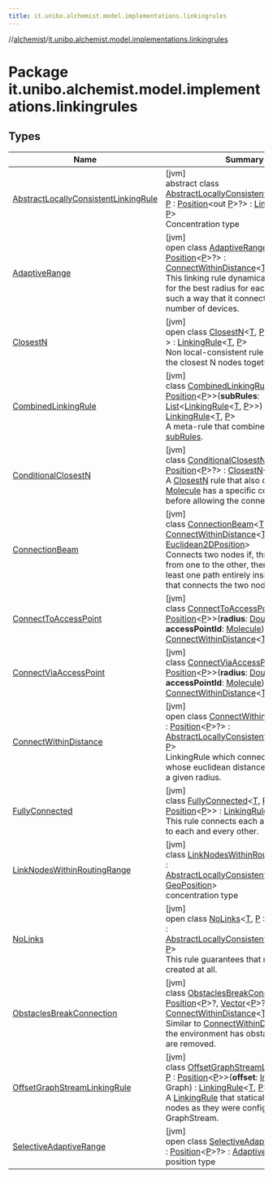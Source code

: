 ```yaml
---
title: it.unibo.alchemist.model.implementations.linkingrules
---
```

//[alchemist](../../index.html)/[it.unibo.alchemist.model.implementations.linkingrules](index.html)



# Package it.unibo.alchemist.model.implementations.linkingrules



## Types


| Name | Summary |
|---|---|
| [AbstractLocallyConsistentLinkingRule](-abstract-locally-consistent-linking-rule/index.html) | [jvm]<br>abstract class [AbstractLocallyConsistentLinkingRule](-abstract-locally-consistent-linking-rule/index.html)<[T](-abstract-locally-consistent-linking-rule/index.html), [P](-abstract-locally-consistent-linking-rule/index.html) : [Position](../it.unibo.alchemist.model.interfaces/-position/index.html)<out [P](../it.unibo.alchemist.model.implementations.layers/-step-layer/index.html)>?> : [LinkingRule](../it.unibo.alchemist.model.interfaces/-linking-rule/index.html)<[T](../it.unibo.alchemist.model.implementations.layers/-step-layer/index.html), [P](../it.unibo.alchemist.model.implementations.layers/-step-layer/index.html)> <br>Concentration type |
| [AdaptiveRange](-adaptive-range/index.html) | [jvm]<br>open class [AdaptiveRange](-adaptive-range/index.html)<[T](-adaptive-range/index.html), [P](-adaptive-range/index.html) : [Position](../it.unibo.alchemist.model.interfaces/-position/index.html)<[P](../it.unibo.alchemist.model.implementations.layers/-step-layer/index.html)>?> : [ConnectWithinDistance](-connect-within-distance/index.html)<[T](../it.unibo.alchemist.model.implementations.layers/-step-layer/index.html), [P](../it.unibo.alchemist.model.implementations.layers/-step-layer/index.html)> <br>This linking rule dynamically searches for the best radius for each device, in such a way that it connects to a certain number of devices. |
| [ClosestN](-closest-n/index.html) | [jvm]<br>open class [ClosestN](-closest-n/index.html)<[T](-closest-n/index.html), [P](-closest-n/index.html) : [Position](../it.unibo.alchemist.model.interfaces/-position/index.html)<[P](../it.unibo.alchemist.model.implementations.layers/-step-layer/index.html)>?> : [LinkingRule](../it.unibo.alchemist.model.interfaces/-linking-rule/index.html)<[T](../it.unibo.alchemist.model.implementations.layers/-step-layer/index.html), [P](../it.unibo.alchemist.model.implementations.layers/-step-layer/index.html)> <br>Non local-consistent rule that connect the closest N nodes together. |
| [CombinedLinkingRule](-combined-linking-rule/index.html) | [jvm]<br>class [CombinedLinkingRule](-combined-linking-rule/index.html)<[T](-combined-linking-rule/index.html), [P](-combined-linking-rule/index.html) : [Position](../it.unibo.alchemist.model.interfaces/-position/index.html)<[P](-combined-linking-rule/index.html)>>(**subRules**: [List](https://kotlinlang.org/api/latest/jvm/stdlib/kotlin.collections/-list/index.html)<[LinkingRule](../it.unibo.alchemist.model.interfaces/-linking-rule/index.html)<[T](-combined-linking-rule/index.html), [P](-combined-linking-rule/index.html)>>) : [LinkingRule](../it.unibo.alchemist.model.interfaces/-linking-rule/index.html)<[T](-combined-linking-rule/index.html), [P](-combined-linking-rule/index.html)> <br>A meta-rule that combines multiple [subRules](-combined-linking-rule/sub-rules.html). |
| [ConditionalClosestN](-conditional-closest-n/index.html) | [jvm]<br>class [ConditionalClosestN](-conditional-closest-n/index.html)<[T](-conditional-closest-n/index.html), [P](-conditional-closest-n/index.html) : [Position](../it.unibo.alchemist.model.interfaces/-position/index.html)<[P](../it.unibo.alchemist.model.implementations.layers/-step-layer/index.html)>?> : [ClosestN](-closest-n/index.html)<[T](../it.unibo.alchemist.model.implementations.layers/-step-layer/index.html), [P](../it.unibo.alchemist.model.implementations.layers/-step-layer/index.html)> <br>A [ClosestN](-closest-n/index.html) rule that also checks that a [Molecule](../it.unibo.alchemist.model.interfaces/-molecule/index.html) has a specific concentration before allowing the connection. |
| [ConnectionBeam](-connection-beam/index.html) | [jvm]<br>class [ConnectionBeam](-connection-beam/index.html)<[T](-connection-beam/index.html)> : [ConnectWithinDistance](-connect-within-distance/index.html)<[T](../it.unibo.alchemist.model.implementations.environments/-image-environment/index.html), [Euclidean2DPosition](../it.unibo.alchemist.model.implementations.positions/-euclidean2-d-position/index.html)> <br>Connects two nodes if, throwing a beam from one to the other, there exists at least one path entirely inside the beam that connects the two nodes. |
| [ConnectToAccessPoint](-connect-to-access-point/index.html) | [jvm]<br>class [ConnectToAccessPoint](-connect-to-access-point/index.html)<[T](-connect-to-access-point/index.html), [P](-connect-to-access-point/index.html) : [Position](../it.unibo.alchemist.model.interfaces/-position/index.html)<[P](-connect-to-access-point/index.html)>>(**radius**: [Double](https://kotlinlang.org/api/latest/jvm/stdlib/kotlin/-double/index.html), **accessPointId**: [Molecule](../it.unibo.alchemist.model.interfaces/-molecule/index.html)) : [ConnectWithinDistance](-connect-within-distance/index.html)<[T](-connect-to-access-point/index.html), [P](-connect-to-access-point/index.html)> |
| [ConnectViaAccessPoint](-connect-via-access-point/index.html) | [jvm]<br>class [ConnectViaAccessPoint](-connect-via-access-point/index.html)<[T](-connect-via-access-point/index.html), [P](-connect-via-access-point/index.html) : [Position](../it.unibo.alchemist.model.interfaces/-position/index.html)<[P](-connect-via-access-point/index.html)>>(**radius**: [Double](https://kotlinlang.org/api/latest/jvm/stdlib/kotlin/-double/index.html), **accessPointId**: [Molecule](../it.unibo.alchemist.model.interfaces/-molecule/index.html)) : [ConnectWithinDistance](-connect-within-distance/index.html)<[T](-connect-via-access-point/index.html), [P](-connect-via-access-point/index.html)> |
| [ConnectWithinDistance](-connect-within-distance/index.html) | [jvm]<br>open class [ConnectWithinDistance](-connect-within-distance/index.html)<[T](-connect-within-distance/index.html), [P](-connect-within-distance/index.html) : [Position](../it.unibo.alchemist.model.interfaces/-position/index.html)<[P](../it.unibo.alchemist.model.implementations.layers/-step-layer/index.html)>?> : [AbstractLocallyConsistentLinkingRule](-abstract-locally-consistent-linking-rule/index.html)<[T](../it.unibo.alchemist.model.implementations.layers/-step-layer/index.html), [P](../it.unibo.alchemist.model.implementations.layers/-step-layer/index.html)> <br>LinkingRule which connects nodes whose euclidean distance is shorter than a given radius. |
| [FullyConnected](-fully-connected/index.html) | [jvm]<br>class [FullyConnected](-fully-connected/index.html)<[T](-fully-connected/index.html), [P](-fully-connected/index.html) : [Position](../it.unibo.alchemist.model.interfaces/-position/index.html)<[P](-fully-connected/index.html)>> : [LinkingRule](../it.unibo.alchemist.model.interfaces/-linking-rule/index.html)<[T](-fully-connected/index.html), [P](-fully-connected/index.html)> <br>This rule connects each and every node to each and every other. |
| [LinkNodesWithinRoutingRange](-link-nodes-within-routing-range/index.html) | [jvm]<br>class [LinkNodesWithinRoutingRange](-link-nodes-within-routing-range/index.html)<[T](-link-nodes-within-routing-range/index.html)> : [AbstractLocallyConsistentLinkingRule](-abstract-locally-consistent-linking-rule/index.html)<[T](../it.unibo.alchemist.model.implementations.actions/-reproduce-g-p-s-trace/index.html), [GeoPosition](../it.unibo.alchemist.model.interfaces/-geo-position/index.html)> <br>concentration type |
| [NoLinks](-no-links/index.html) | [jvm]<br>open class [NoLinks](-no-links/index.html)<[T](-no-links/index.html), [P](-no-links/index.html) : [Position](../it.unibo.alchemist.model.interfaces/-position/index.html)<[P](../it.unibo.alchemist.model.implementations.layers/-step-layer/index.html)>?> : [AbstractLocallyConsistentLinkingRule](-abstract-locally-consistent-linking-rule/index.html)<[T](../it.unibo.alchemist.model.implementations.layers/-step-layer/index.html), [P](../it.unibo.alchemist.model.implementations.layers/-step-layer/index.html)> <br>This rule guarantees that no links are created at all. |
| [ObstaclesBreakConnection](-obstacles-break-connection/index.html) | [jvm]<br>class [ObstaclesBreakConnection](-obstacles-break-connection/index.html)<[T](-obstacles-break-connection/index.html), [P](-obstacles-break-connection/index.html) : [Position](../it.unibo.alchemist.model.interfaces/-position/index.html)<[P](../it.unibo.alchemist.model.implementations.layers/-step-layer/index.html)>?, [Vector](../it.unibo.alchemist.model.interfaces.geometry/-vector/index.html)<[P](../it.unibo.alchemist.model.implementations.layers/-step-layer/index.html)>?> : [ConnectWithinDistance](-connect-within-distance/index.html)<[T](../it.unibo.alchemist.model.implementations.layers/-step-layer/index.html), [P](../it.unibo.alchemist.model.implementations.layers/-step-layer/index.html)> <br>Similar to [ConnectWithinDistance](-connect-within-distance/index.html), but if the environment has obstacles, the links are removed. |
| [OffsetGraphStreamLinkingRule](-offset-graph-stream-linking-rule/index.html) | [jvm]<br>class [OffsetGraphStreamLinkingRule](-offset-graph-stream-linking-rule/index.html)<[T](-offset-graph-stream-linking-rule/index.html), [P](-offset-graph-stream-linking-rule/index.html) : [Position](../it.unibo.alchemist.model.interfaces/-position/index.html)<[P](-offset-graph-stream-linking-rule/index.html)>>(**offset**: [Int](https://kotlinlang.org/api/latest/jvm/stdlib/kotlin/-int/index.html), **graph**: Graph) : [LinkingRule](../it.unibo.alchemist.model.interfaces/-linking-rule/index.html)<[T](-offset-graph-stream-linking-rule/index.html), [P](-offset-graph-stream-linking-rule/index.html)> <br>A [LinkingRule](../it.unibo.alchemist.model.interfaces/-linking-rule/index.html) that statically connects nodes as they were configured by GraphStream. |
| [SelectiveAdaptiveRange](-selective-adaptive-range/index.html) | [jvm]<br>open class [SelectiveAdaptiveRange](-selective-adaptive-range/index.html)<[T](-selective-adaptive-range/index.html), [P](-selective-adaptive-range/index.html) : [Position](../it.unibo.alchemist.model.interfaces/-position/index.html)<[P](-selective-adaptive-range/index.html)>?> : [AdaptiveRange](-adaptive-range/index.html)<[T](../it.unibo.alchemist.model.implementations.conditions/-abstract-condition/index.html), [P](-selective-adaptive-range/index.html)> <br>position type |

